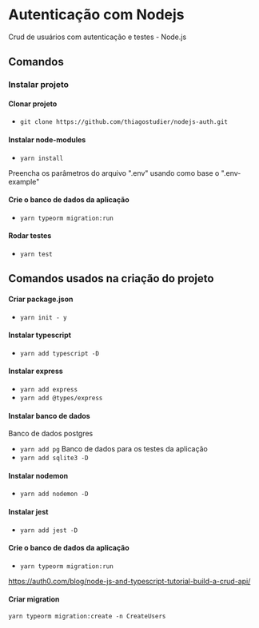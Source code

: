 # Autenticação com Nodejs
Crud de usuários com autenticação e testes - Node.js

## Comandos 

### Instalar projeto

#### Clonar projeto
- `git clone https://github.com/thiagostudier/nodejs-auth.git`

#### Instalar node-modules
- `yarn install`

Preencha os parâmetros do arquivo ".env" usando como base o ".env-example"

#### Crie o banco de dados da aplicação
- `yarn typeorm migration:run`

#### Rodar testes
- `yarn test`

## Comandos usados na criação do projeto

#### Criar package.json
- `yarn init - y`

#### Instalar typescript
- `yarn add typescript -D`

#### Instalar express

- `yarn add express`
- `yarn add @types/express`

#### Instalar banco de dados
Banco de dados postgres
- `yarn add pg`
Banco de dados para os testes da aplicação
- `yarn add sqlite3 -D`

#### Instalar nodemon
- `yarn add nodemon -D`

#### Instalar jest
- `yarn add jest -D`

#### Crie o banco de dados da aplicação
- `yarn typeorm migration:run`

https://auth0.com/blog/node-js-and-typescript-tutorial-build-a-crud-api/

#### Criar migration
`yarn typeorm migration:create -n CreateUsers`
